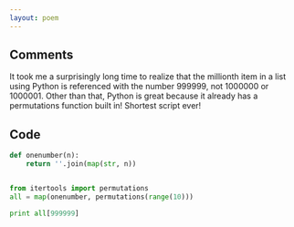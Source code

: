 ```yaml
---
layout: poem
---
```


## Comments

It took me a surprisingly long time to realize that the millionth item in a
list using Python is referenced with the number 999999, not 1000000 or 1000001.
Other than that, Python is great because it already has a permutations function
built in! Shortest script ever!

## Code

```python
def onenumber(n):
	return ''.join(map(str, n))


from itertools import permutations
all = map(onenumber, permutations(range(10)))

print all[999999]
```
